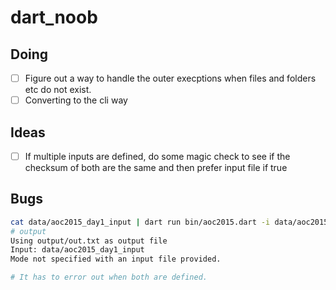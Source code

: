 # dart_noob

## Doing
- [ ] Figure out a way to handle the outer execptions when files and folders etc do not exist.
- [ ] Converting to the cli way

## Ideas

- [ ] If multiple inputs are defined, do some magic check to see if the checksum of both are the same and then prefer input file if true

## Bugs
```bash
cat data/aoc2015_day1_input | dart run bin/aoc2015.dart -i data/aoc2015_day1_input -o output/out.txt
# output
Using output/out.txt as output file
Input: data/aoc2015_day1_input
Mode not specified with an input file provided.

# It has to error out when both are defined.
```